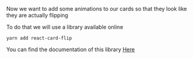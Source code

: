 Now we want to add some animations to our cards so that they look like they are actually flipping

To do that we will use a library available online
```shell
yarn add react-card-flip
```

You can find the documentation of this library [Here](https://www.npmjs.com/package/react-card-flip) 